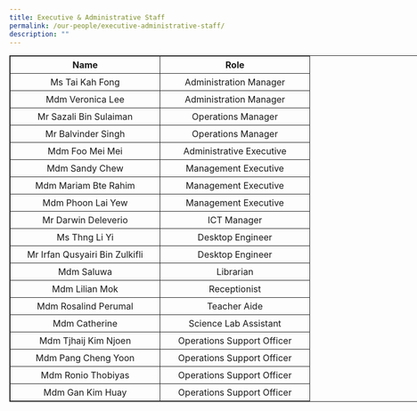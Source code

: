 ```yaml
---
title: Executive & Administrative Staff
permalink: /our-people/executive-administrative-staff/
description: ""
---
```

<table style="border: 1px solid rgb(42, 42, 42); width: 773px;"><tbody><tr>
<td width="257" style="padding: 5px; text-align: center; border: 1px solid rgb(42, 42, 42); vertical-align: middle;"><b>Name</b></td>
<td width="258" style="padding: 5px; text-align: center; border: 1px solid rgb(42, 42, 42); vertical-align: middle;"><b>Role</b></td></tr>
<tr>
<td width="258" style="padding: 5px; text-align: center; border: 1px solid rgb(42, 42, 42); vertical-align: middle;">Ms Tai Kah Fong</td>
<td width="257" style="padding: 5px; text-align: center; border: 1px solid rgb(42, 42, 42); vertical-align: middle;">Administration Manager</td></tr>
<tr>
<td width="258" style="padding: 5px; text-align: center; border: 1px solid rgb(42, 42, 42); vertical-align: middle;">Mdm Veronica Lee</td>
<td width="257" style="padding: 5px; text-align: center; border: 1px solid rgb(42, 42, 42); vertical-align: middle;">Administration Manager</td></tr>
<tr>
<td width="258" style="padding: 5px; text-align: center; border: 1px solid rgb(42, 42, 42); vertical-align: middle;">Mr Sazali Bin Sulaiman</td>
<td width="257" style="padding: 5px; text-align: center; border: 1px solid rgb(42, 42, 42); vertical-align: middle;">Operations Manager</td></tr>
<tr>
<td width="258" style="padding: 5px; text-align: center; border: 1px solid rgb(42, 42, 42); vertical-align: middle;">Mr Balvinder Singh</td>
<td width="257" style="padding: 5px; text-align: center; border: 1px solid rgb(42, 42, 42); vertical-align: middle;">Operations Manager</td></tr>
<tr>
<td width="258" style="padding: 5px; text-align: center; border: 1px solid rgb(42, 42, 42); vertical-align: middle;">Mdm Foo Mei Mei</td>
<td width="257" style="padding: 5px; text-align: center; border: 1px solid rgb(42, 42, 42); vertical-align: middle;">Administrative Executive</td></tr>
<tr>
<td width="258" style="padding: 5px; text-align: center; border: 1px solid rgb(42, 42, 42); vertical-align: middle;">Mdm Sandy Chew</td>
<td width="257" style="padding: 5px; text-align: center; border: 1px solid rgb(42, 42, 42); vertical-align: middle;">Management Executive</td></tr>
<tr>
<td width="258" style="padding: 5px; text-align: center; border: 1px solid rgb(42, 42, 42); vertical-align: middle;">Mdm Mariam Bte Rahim</td>
<td width="257" style="padding: 5px; text-align: center; border: 1px solid rgb(42, 42, 42); vertical-align: middle;">Management Executive</td></tr>
<tr>
<td width="258" style="padding: 5px; text-align: center; border: 1px solid rgb(42, 42, 42); vertical-align: middle;">Mdm Phoon Lai Yew</td>
<td width="257" style="padding: 5px; text-align: center; border: 1px solid rgb(42, 42, 42); vertical-align: middle;">Management Executive</td></tr>
<tr>
<td width="258" style="padding: 5px; text-align: center; border: 1px solid rgb(42, 42, 42); vertical-align: middle;">Mr Darwin Deleverio</td>
<td width="257" style="padding: 5px; text-align: center; border: 1px solid rgb(42, 42, 42); vertical-align: middle;">ICT Manager</td></tr>
<tr>
<td width="258" style="padding: 5px; text-align: center; border: 1px solid rgb(42, 42, 42); vertical-align: middle;">Ms Thng Li Yi</td>
<td width="257" style="padding: 5px; text-align: center; border: 1px solid rgb(42, 42, 42); vertical-align: middle;">Desktop Engineer</td></tr>
<tr>
<td width="258" style="padding: 5px; text-align: center; border: 1px solid rgb(42, 42, 42); vertical-align: middle;">Mr Irfan Qusyairi Bin Zulkifli </td>
<td width="257" style="padding: 5px; text-align: center; border: 1px solid rgb(42, 42, 42); vertical-align: middle;">Desktop Engineer</td></tr>
<tr>
<td width="258" style="padding: 5px; text-align: center; border: 1px solid rgb(42, 42, 42); vertical-align: middle;">Mdm Saluwa</td>
<td width="257" style="padding: 5px; text-align: center; border: 1px solid rgb(42, 42, 42); vertical-align: middle;">Librarian</td></tr>
<tr>
<td width="258" style="padding: 5px; text-align: center; border: 1px solid rgb(42, 42, 42); vertical-align: middle;">Mdm Lilian Mok</td>
<td width="257" style="padding: 5px; text-align: center; border: 1px solid rgb(42, 42, 42); vertical-align: middle;">Receptionist</td></tr>
<tr>
<td width="258" style="padding: 5px; text-align: center; border: 1px solid rgb(42, 42, 42); vertical-align: middle;">Mdm Rosalind Perumal</td>
<td width="257" style="padding: 5px; text-align: center; border: 1px solid rgb(42, 42, 42); vertical-align: middle;">Teacher Aide</td></tr>
<tr>
<td width="258" style="padding: 5px; text-align: center; border: 1px solid rgb(42, 42, 42); vertical-align: middle;">Mdm Catherine</td>
<td width="257" style="padding: 5px; text-align: center; border: 1px solid rgb(42, 42, 42); vertical-align: middle;">Science Lab Assistant</td></tr>
<tr>
<td width="258" style="padding: 5px; text-align: center; border: 1px solid rgb(42, 42, 42); vertical-align: middle;">Mdm Tjhaij Kim Njoen</td>
<td width="257" style="padding: 5px; text-align: center; border: 1px solid rgb(42, 42, 42); vertical-align: middle;">Operations Support Officer</td></tr>
<tr>
<td width="258" style="padding: 5px; text-align: center; border: 1px solid rgb(42, 42, 42); vertical-align: middle;">Mdm Pang Cheng Yoon</td>
<td width="257" style="padding: 5px; text-align: center; border: 1px solid rgb(42, 42, 42); vertical-align: middle;">Operations Support Officer</td></tr>
<tr>
<td width="258" style="padding: 5px; text-align: center; border: 1px solid rgb(42, 42, 42); vertical-align: middle;">Mdm Ronio Thobiyas</td>
<td width="257" style="padding: 5px; text-align: center; border: 1px solid rgb(42, 42, 42); vertical-align: middle;">Operations Support Officer</td></tr>
<tr>
<td width="258" style="padding: 5px; text-align: center; border: 1px solid rgb(42, 42, 42); vertical-align: middle;">Mdm Gan Kim Huay</td>
<td width="257" style="padding: 5px; text-align: center; border: 1px solid rgb(42, 42, 42); vertical-align: middle;">Operations Support Officer</td></tr></tbody></table>